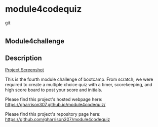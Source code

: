 # module4codequiz

git

# <Module4challenge>

## Module4challenge

## Description

[Project Screenshot](./assets/READMEpic.JPG)

This is the fourth module challenge of bootcamp. From scratch, we were required to create a multiple choice quiz with a timer, scorekeeping, and high score board to post your score and initials.

Please find this project's hosted webpage here: https://gharrison307.github.io/module4codequiz/

Please find this project's repository page here: https://github.com/gharrison307/module4codequiz
